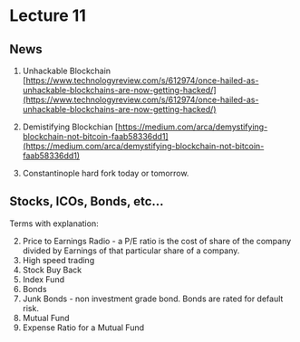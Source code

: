 Lecture 11
==

News
--

1. Unhackable Blockchain
[https://www.technologyreview.com/s/612974/once-hailed-as-unhackable-blockchains-are-now-getting-hacked/](https://www.technologyreview.com/s/612974/once-hailed-as-unhackable-blockchains-are-now-getting-hacked/)

2. Demistifying Blockchian
[https://medium.com/arca/demystifying-blockchain-not-bitcoin-faab58336dd1](https://medium.com/arca/demystifying-blockchain-not-bitcoin-faab58336dd1)

3. Constantinople hard fork today or tomorrow.  



## Stocks, ICOs, Bonds, etc...

Terms with explanation:

2. Price to Earnings Radio - a P/E ratio is the cost of share of the company divided by Earnings of that particular share of a company.
2. High speed trading
2. Stock Buy Back
2. Index Fund
2. Bonds
2. Junk Bonds - non investment grade bond.  Bonds are rated for default risk.
2. Mutual Fund
2. Expense Ratio for a Mutual Fund

